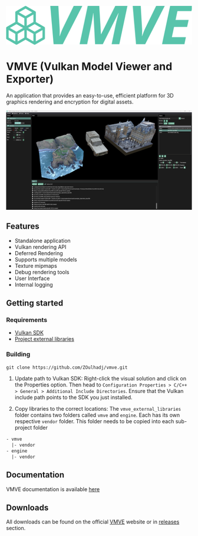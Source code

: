 ![logo](.git_assets/logo.svg)

# VMVE (Vulkan Model Viewer and Exporter)
An application that provides an easy-to-use, efficient platform for 3D graphics
rendering and encryption for digital assets.

![overview_1](.git_assets/1.png)

## Features
* Standalone application
* Vulkan rendering API
* Deferred Rendering
* Supports multiple models
* Texture mipmaps
* Debug rendering tools
* User Interface
* Internal logging


## Getting started
### Requirements
- [Vulkan SDK](https://www.lunarg.com/vulkan-sdk/)
- [Project external libraries](https://drive.google.com/file/d/1G0FTxthbHfspCL6YNE-fhNhXq9lVBB_k/view?usp=sharing)



### Building
```
git clone https://github.com/ZOulhadj/vmve.git
```

1. Update path to Vulkan SDK: Right-click the visual solution and click on the Properties option. Then head to 
```Configuration Properties > C/C++ > General > Additional Include Directories```. Ensure that the Vulkan include path points to the SDK you just installed.

2. Copy libraries to the correct locations: The ```vmve_external_libraries``` folder contains two folders called ```vmve``` and ```engine```. Each has its own respective
```vendor``` folder. This folder needs to be copied into each sub-project folder
```
- vmve
  |- vendor
- engine
  |- vendor
```


## Documentation
VMVE documentation is available [here](https://vmve-docs.rtfd.io)

## Downloads
All downloads can be found on the official [VMVE](https://zoulhadj.github.io/vmve_website/) website or in [releases](https://github.com/ZOulhadj/vmve/releases) section.
